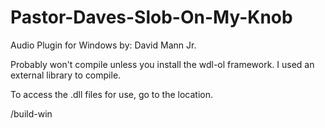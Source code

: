 # Pastor-Daves-Slob-On-My-Knob
Audio Plugin for Windows by: David Mann Jr.

Probably won't compile unless you install the wdl-ol framework. I used an external library to compile.

To access the .dll files for use, go to the location.

/build-win
